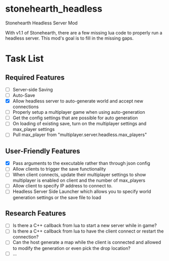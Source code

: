 # stonehearth_headless
Stonehearth Headless Server Mod

With v1.1 of Stonehearth, there are a few missing lua code to properly run a headless server. This mod's goal is to fill in the missing gaps.

# Task List

## Required Features 

- [ ] Server-side Saving
- [ ] Auto-Save 
- [X] Allow headless server to auto-generate world and accept new connections
- [ ] Properly setup a multiplayer game when using auto-generation
- [ ] Get the config settings that are possible for auto generation
- [ ] On loading of existing save, turn on the multiplayer settings and max_player settings
- [ ] Pull max_player from "multiplayer.server.headless.max_players"

## User-Friendly Features

- [X] Pass arguments to the executable rather than through json config
- [ ] Allow clients to trigger the save functionality
- [ ] When client connects, update their multiplayer settings to show multiplayer is enabled on client and the number of max_players
- [ ] Allow client to specify IP address to connect to.
- [ ] Headless Server Side Launcher which allows you to specify world generation settings or the save file to load

## Research Features

- [ ] Is there a C++ callback from lua to start a new server while in game?
- [ ] Is there a C++ callback from lua to have the client connect or restart the connection?
- [ ] Can the host generate a map while the client is connected and allowed to modify the generation or even pick the drop location?
- [ ] ...